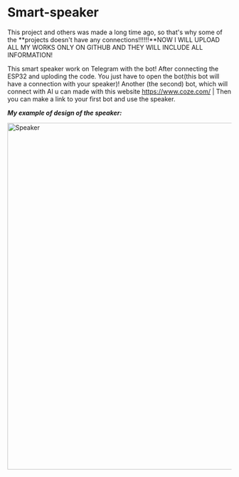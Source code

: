 # Smart-speaker
This project and others was made a long time ago, so that's why some of the **projects doesn't have any connections!!!!!!**NOW I WILL UPLOAD ALL MY WORKS ONLY ON GITHUB AND THEY WILL INCLUDE ALL INFORMATION!

This smart speaker work on Telegram with the bot! After connecting the ESP32 and uploding the code. You just have to open the bot(this bot will have a connection with your speaker)! Another (the second) bot, which will connect with AI u can made with this website https://www.coze.com/ | Then you can make a link to your first bot and use the speaker.


***My example of design of the speaker:***


<img width="1385" height="778" alt="Speaker" src="https://github.com/user-attachments/assets/dfcb92e0-dd53-4c28-83a4-02f62592e22e" />

